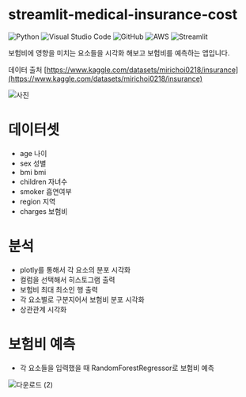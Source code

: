 # streamlit-medical-insurance-cost
![Python](https://img.shields.io/badge/python-3670A0?style=for-the-badge&logo=python&logoColor=ffdd54)
![Visual Studio Code](https://img.shields.io/badge/Visual%20Studio%20Code-0078d7.svg?style=for-the-badge&logo=visual-studio-code&logoColor=white)
![GitHub](https://img.shields.io/badge/github-%23121011.svg?style=for-the-badge&logo=github&logoColor=white)
![AWS](https://img.shields.io/badge/AWS-%23FF9900.svg?style=for-the-badge&logo=amazon-aws&logoColor=white)
![Streamlit](https://img.shields.io/badge/streamlit-FF4B4B.svg?style=for-the-badge&logo=streamlit&logoColor=white)

보험비에 영향을 미치는 요소들을 시각화 해보고 보험비를 예측하는 앱입니다.

데이터 출처 [https://www.kaggle.com/datasets/mirichoi0218/insurance](https://www.kaggle.com/datasets/mirichoi0218/insurance)

![사진](https://i.imgur.com/zTnvOcb.jpg)

# 데이터셋

* age 나이
* sex 성별
* bmi bmi
* children 자녀수
* smoker 흡연여부
* region 지역
* charges 보험비

# 분석

* plotly를 통해서 각 요소의 분포 시각화
* 컬럼을 선택해서 히스토그램 출력
* 보험비 최대 최소인 행 출력
* 각 요소별로 구분지어서 보험비 분포 시각화 
* 상관관계 시각화

# 보험비 예측

* 각 요소들을 입력했을 때 RandomForestRegressor로 보험비 예측

![다운로드 (2)](https://user-images.githubusercontent.com/105832345/173175876-85883428-ffe6-4c6f-9b76-6d0f92b72a5f.png)

